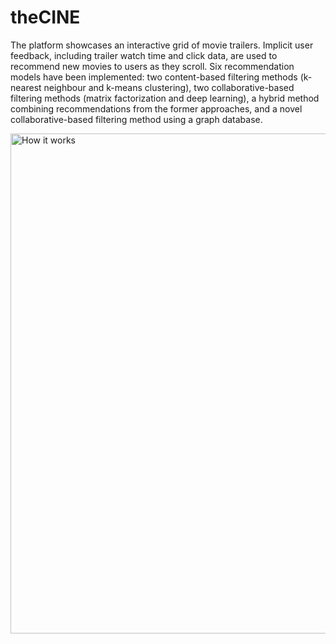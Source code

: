 # theCINE

The platform showcases an interactive grid of movie trailers. Implicit user feedback, including trailer watch time and click data, are used to recommend new movies to users as they scroll. Six recommendation models have been implemented: two content-based filtering methods (k-nearest neighbour and k-means clustering), two collaborative-based filtering methods (matrix factorization and deep learning), a hybrid method combining recommendations from the former approaches, and a novel collaborative-based filtering method using a graph database.


<img src="https://github.com/gleb-zvonkov/movieWebsite/blob/main/assets/higher_quality_demo.gif" style="width: 800px;" alt="How it works">
